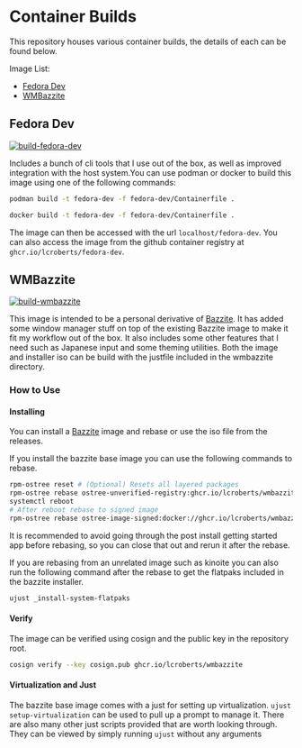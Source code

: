 # Container Builds

This repository houses various container builds, the details of each can be found below.

Image List:
- [Fedora Dev](#fedora-dev)
- [WMBazzite](#wmbazzite)

## Fedora Dev

[![build-fedora-dev](https://github.com/lcroberts/container-builds/actions/workflows/build-fedora-dev.yml/badge.svg)](https://github.com/lcroberts/container-builds/actions/workflows/build-fedora-dev.yml)

Includes a bunch of cli tools that I use out of the box, as well as improved
integration with the host system.You can use podman or docker to build this
image using one of the following commands:

```bash
podman build -t fedora-dev -f fedora-dev/Containerfile .
```
```bash
docker build -t fedora-dev -f fedora-dev/Containerfile .
```

The image can then be accessed with the url `localhost/fedora-dev`. You can
also access the image from the github container registry at
`ghcr.io/lcroberts/fedora-dev`.

## WMBazzite

[![build-wmbazzite](https://github.com/lcroberts/container-builds/actions/workflows/build-wmbazzite.yml/badge.svg)](https://github.com/lcroberts/container-builds/actions/workflows/build-wmbazzite.yml)

This image is intended to be a personal derivative of [Bazzite](https://bazzite.gg/#). It has added some window manager stuff on top of the existing Bazzite image to make it fit my workflow out of the box. It also includes some other features that I need such as Japanese input and some theming utilities. Both the image and installer iso can be build with the justfile included in the wmbazzite directory.


### How to Use

#### Installing

You can install a [Bazzite](https://bazzite.gg/#) image and rebase or use the iso file from the releases.

If you install the bazzite base image you can use the following commands to rebase.

```bash
rpm-ostree reset # (Optional) Resets all layered packages
rpm-ostree rebase ostree-unverified-registry:ghcr.io/lcroberts/wmbazzite:latest
systemctl reboot
# After reboot rebase to signed image
rpm-ostree rebase ostree-image-signed:docker://ghcr.io/lcroberts/wmbazzite:latest
```

It is recommended to avoid going through the post install getting started app before rebasing, so you can close that out and rerun it after the rebase.

If you are rebasing from an unrelated image such as kinoite you can also run the following command after the rebase to get the flatpaks included in the bazzite installer.

```bash
ujust _install-system-flatpaks
```

#### Verify

The image can be verified using cosign and the public key in the repository root.

```bash
cosign verify --key cosign.pub ghcr.io/lcroberts/wmbazzite
```

#### Virtualization and Just

The bazzite base image comes with a just for setting up virtualization. `ujust setup-virtualization` can be used to pull up a prompt to manage it. There are also many other just scripts provided that are worth looking through. They can be viewed by simply running `ujust` without any arguments
